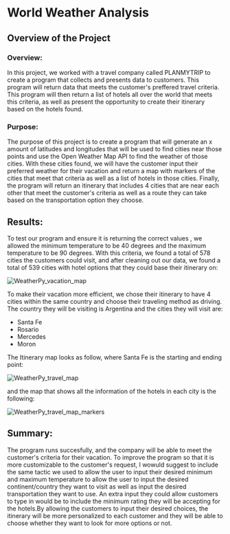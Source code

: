 # World Weather Analysis

## Overview of the Project

### Overview:

In this project, we worked with a travel company called PLANMYTRIP to create a program that collects and presents data to customers. This program will return data that meets the customer's preffered travel criteria. This program will then return a list of hotels all over the world that meets this criteria, as well as present the opportunity to create their itinerary based on the hotels found.

### Purpose:

The purpose of this project is to create a program that will generate an x amount of latitudes and longitudes that will be used to find cities near those points and use the Open Weather Map API to find the weather of those cities. With these cities found, we will have the customer input their preferred weather for their vacation and return a map with markers of the cities that meet that criteria as well as a list of hotels in those cities. Finally, the program will return an itinerary that includes 4 cities that are near each other that meet the customer's criteria as well as a route they can take based on the transportation option they choose.


## Results:

To test our program and ensure it is returning the correct values , we allowed the minimum temperature to be 40 degrees and the maximum temperature to be 90 degrees. With this criteria, we found a total of 578 cities the customers could visit, and after cleaning out our data, we found a total of 539 cities with hotel options that they could base their itinerary on:

![WeatherPy_vacation_map](https://user-images.githubusercontent.com/111034667/194146733-d0834798-7dc4-4776-a32e-949edfc8a8d5.png)

To make their vacation more efficient, we chose their itinerary to have 4 cities within the same country and choose their traveling method as driving. The country they will be visiting is Argentina and the cities they will visit are:

  - Santa Fe
  - Rosario
  - Mercedes
  - Moron
  
 The Itinerary map looks as follow, where Santa Fe is the starting and ending point:
 
 ![WeatherPy_travel_map](https://user-images.githubusercontent.com/111034667/194147591-85f6facd-7c98-4683-9b96-bd3dd92c1864.png)

and the map that shows all the information of the hotels in each city is the following:

![WeatherPy_travel_map_markers](https://user-images.githubusercontent.com/111034667/194147712-d794a921-5ee4-493b-8a8f-2632f2e5c499.png)

## Summary:

The program runs succesfully, and the company will be able to meet the customer's criteria for their vacation. To improve the program so that it is more customizable to the customer's request, I wowuld suggest to include the same tactic we used to allow the user to input their desired minimum and maximum temperature to allow the user to input the desired continent/country they want to visit as well as input the desired transportation they want to use. An extra input they could allow customers to type in would be to include the minimum rating they will be accepting for the hotels.By allowing the customers to input their desired choices, the itinerary will be more personalized to each customer and they will be able to choose whether they want to look for more options or not. 
 
 



